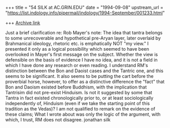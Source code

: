 +++
title = "54 SILK at AC.GRIN.EDU"
date = "1994-09-08"
upstream_url = "https://list.indology.info/pipermail/indology/1994-September/001233.html"

+++
[Archive link](https://list.indology.info/pipermail/indology/1994-September/001233.html)

Just a brief clarification re: Rob Mayer's note:  The idea that tantra
belongs to some unrecoverable and hypothetical pre-Aryan layer, later
overlaid by Brahmanical ideology, rhetoric etc. is emphatically NOT "my
view."  I presented it only as a logical possibility which seemed to have
been overlooked in Mayer's first message on the subject.  Whether the view
is defensible on the basis of evidence I have no idea, and it is not a
field in which I have done any research or even reading.  I understand RM's
distinction between the Bon and Daoist cases and the Tantric one, and this
seems to be significant.  It also seems to be putting the cart before the
proverbial horse, however, to offer as a distinctive difference the "fact"
that Bon and Daoism existed before Buddhism, with the implication that
Tantrisim did not pre-exist Hinduism.  Is not it suggested by some that
Tantra in fact existed chronologically prior to, or at least sociologically
independently of, Hinduism (even if we take the starting point of this
tradition as the Vedas)?  I am not qualified to remark on the evidence of
these claims; What I wrote about was only the logic of the argument, with
which, I trust, RM does not disagree.
jonathan silk







